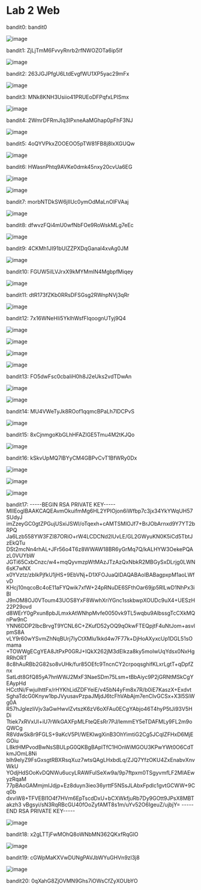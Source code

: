 # Lab 2 Web

bandit0: bandit0

![image](https://github.com/emiliosolanoo21/emiliosolanoo21.github.io/assets/85262580/b0060ed3-752b-47d4-95a3-15b5f483a687)

bandit1: ZjLjTmM6FvvyRnrb2rfNWOZOTa6ip5If

![image](https://github.com/emiliosolanoo21/emiliosolanoo21.github.io/assets/85262580/759a84a9-c85e-4d5b-aac7-c3858c3ac732)

bandit2: 263JGJPfgU6LtdEvgfWU1XP5yac29mFx

![image](https://github.com/emiliosolanoo21/emiliosolanoo21.github.io/assets/85262580/1e57a817-0e37-4b38-88a2-52ce24c22623)

bandit3: MNk8KNH3Usiio41PRUEoDFPqfxLPlSmx

![image](https://github.com/emiliosolanoo21/emiliosolanoo21.github.io/assets/85262580/65db6bad-1640-4b98-8ccb-2c4d1073bb69)

bandit4: 2WmrDFRmJIq3IPxneAaMGhap0pFhF3NJ

![image](https://github.com/emiliosolanoo21/emiliosolanoo21.github.io/assets/85262580/f7911219-96f2-4970-9c07-16122d86dfa8)

bandit5: 4oQYVPkxZOOEOO5pTW81FB8j8lxXGUQw

![image](https://github.com/emiliosolanoo21/emiliosolanoo21.github.io/assets/85262580/dbaaaee0-9b9d-42cc-807c-e0fddc430c94)

bandit6: HWasnPhtq9AVKe0dmk45nxy20cvUa6EG

![image](https://github.com/emiliosolanoo21/emiliosolanoo21.github.io/assets/85262580/25878eb6-59eb-499c-9611-1d29e65ecbed)

![image](https://github.com/emiliosolanoo21/emiliosolanoo21.github.io/assets/85262580/cd02f762-fc8d-45c6-96b5-fb7d7bc94be2)

bandit7: morbNTDkSW6jIlUc0ymOdMaLnOlFVAaj

![image](https://github.com/emiliosolanoo21/emiliosolanoo21.github.io/assets/85262580/ebcee20f-22f0-4d99-939b-e2398b21d03c)

bandit8: dfwvzFQi4mU0wfNbFOe9RoWskMLg7eEc

![image](https://github.com/emiliosolanoo21/emiliosolanoo21.github.io/assets/85262580/d88a9cbb-43f2-4f4c-8c1e-e7e33cc8b835)

bandit9: 4CKMh1JI91bUIZZPXDqGanal4xvAg0JM

![image](https://github.com/emiliosolanoo21/emiliosolanoo21.github.io/assets/85262580/c0bd6784-8192-42f6-a5a5-e065f53ed416)

bandit10: FGUW5ilLVJrxX9kMYMmlN4MgbpfMiqey

![image](https://github.com/emiliosolanoo21/emiliosolanoo21.github.io/assets/85262580/3541cdc4-6b9e-4ea5-9d69-e74ca418e394)

bandit11: dtR173fZKb0RRsDFSGsg2RWnpNVj3qRr

![image](https://github.com/emiliosolanoo21/emiliosolanoo21.github.io/assets/85262580/4e322721-5d03-4e5e-ab2d-b875a2d626d9)

bandit12: 7x16WNeHIi5YkIhWsfFIqoognUTyj9Q4

![image](https://github.com/emiliosolanoo21/emiliosolanoo21.github.io/assets/85262580/588e34ee-01d4-4c62-a7d5-a76e10ebe793)

![image](https://github.com/emiliosolanoo21/emiliosolanoo21.github.io/assets/85262580/475eeb37-76f5-4e25-9683-35117c34adf6)

![image](https://github.com/emiliosolanoo21/emiliosolanoo21.github.io/assets/85262580/5a19b927-b547-4bf0-9038-780c3910d2b1)

![image](https://github.com/emiliosolanoo21/emiliosolanoo21.github.io/assets/85262580/e82034ac-48ea-4ef5-a9f4-d28ccab5610e)

bandit13: FO5dwFsc0cbaIiH0h8J2eUks2vdTDwAn

![image](https://github.com/emiliosolanoo21/emiliosolanoo21.github.io/assets/85262580/93cefc5b-5d9d-47d4-b02a-734df016ea97)

![image](https://github.com/emiliosolanoo21/emiliosolanoo21.github.io/assets/85262580/fd092703-8141-482b-9de6-4ca034c93b92)

bandit14: MU4VWeTyJk8ROof1qqmcBPaLh7lDCPvS

![image](https://github.com/emiliosolanoo21/emiliosolanoo21.github.io/assets/85262580/e8ff0763-36f1-45d4-9042-f86121feaf14)

bandit15: 8xCjnmgoKbGLhHFAZlGE5Tmu4M2tKJQo

![image](https://github.com/emiliosolanoo21/emiliosolanoo21.github.io/assets/85262580/d02b1afb-00b8-4b9e-a6bf-bf2969482f0a)

bandit16: kSkvUpMQ7lBYyCM4GBPvCvT1BfWRy0Dx

![image](https://github.com/emiliosolanoo21/emiliosolanoo21.github.io/assets/85262580/499c9c54-58cc-4715-9331-718f0496fbd7)

![image](https://github.com/emiliosolanoo21/emiliosolanoo21.github.io/assets/85262580/d7dc8f11-6a17-4c9b-a325-8b046d40449b)

![image](https://github.com/emiliosolanoo21/emiliosolanoo21.github.io/assets/85262580/9e7ce853-b3ff-4cde-8199-ccdd1e8e219b)

bandit17:
-----BEGIN RSA PRIVATE KEY-----
MIIEogIBAAKCAQEAvmOkuifmMg6HL2YPIOjon6iWfbp7c3jx34YkYWqUH57SUdyJ
imZzeyGC0gtZPGujUSxiJSWI/oTqexh+cAMTSMlOJf7+BrJObArnxd9Y7YT2bRPQ
Ja6Lzb558YW3FZl87ORiO+rW4LCDCNd2lUvLE/GL2GWyuKN0K5iCd5TbtJzEkQTu
DSt2mcNn4rhAL+JFr56o4T6z8WWAW18BR6yGrMq7Q/kALHYW3OekePQAzL0VUYbW
JGTi65CxbCnzc/w4+mqQyvmzpWtMAzJTzAzQxNbkR2MBGySxDLrjg0LWN6sK7wNX
x0YVztz/zbIkPjfkU1jHS+9EbVNj+D1XFOJuaQIDAQABAoIBABagpxpM1aoLWfvD
KHcj10nqcoBc4oE11aFYQwik7xfW+24pRNuDE6SFthOar69jp5RlLwD1NhPx3iBl
J9nOM8OJ0VToum43UOS8YxF8WwhXriYGnc1sskbwpXOUDc9uX4+UESzH22P29ovd
d8WErY0gPxun8pbJLmxkAtWNhpMvfe0050vk9TL5wqbu9AlbssgTcCXkMQnPw9nC
YNN6DDP2lbcBrvgT9YCNL6C+ZKufD52yOQ9qOkwFTEQpjtF4uNtJom+asvlpmS8A
vLY9r60wYSvmZhNqBUrj7lyCtXMIu1kkd4w7F77k+DjHoAXyxcUp1DGL51sOmama
+TOWWgECgYEA8JtPxP0GRJ+IQkX262jM3dEIkza8ky5moIwUqYdsx0NxHgRRhORT
8c8hAuRBb2G82so8vUHk/fur85OEfc9TncnCY2crpoqsghifKLxrLgtT+qDpfZnx
SatLdt8GfQ85yA7hnWWJ2MxF3NaeSDm75Lsm+tBbAiyc9P2jGRNtMSkCgYEAypHd
HCctNi/FwjulhttFx/rHYKhLidZDFYeiE/v45bN4yFm8x7R/b0iE7KaszX+Exdvt
SghaTdcG0Knyw1bpJVyusavPzpaJMjdJ6tcFhVAbAjm7enCIvGCSx+X3l5SiWg0A
R57hJglezIiVjv3aGwHwvlZvtszK6zV6oXFAu0ECgYAbjo46T4hyP5tJi93V5HDi
Ttiek7xRVxUl+iU7rWkGAXFpMLFteQEsRr7PJ/lemmEY5eTDAFMLy9FL2m9oQWCg
R8VdwSk8r9FGLS+9aKcV5PI/WEKlwgXinB3OhYimtiG2Cg5JCqIZFHxD6MjEGOiu
L8ktHMPvodBwNsSBULpG0QKBgBAplTfC1HOnWiMGOU3KPwYWt0O6CdTkmJOmL8Ni
blh9elyZ9FsGxsgtRBXRsqXuz7wtsQAgLHxbdLq/ZJQ7YfzOKU4ZxEnabvXnvWkU
YOdjHdSOoKvDQNWu6ucyLRAWFuISeXw9a/9p7ftpxm0TSgyvmfLF2MIAEwyzRqaM
77pBAoGAMmjmIJdjp+Ez8duyn3ieo36yrttF5NSsJLAbxFpdlc1gvtGCWW+9Cq0b
dxviW8+TFVEBl1O4f7HVm6EpTscdDxU+bCXWkfjuRb7Dy9GOtt9JPsX8MBTakzh3
vBgsyi/sN3RqRBcGU40fOoZyfAMT8s1m/uYv52O6IgeuZ/ujbjY=
-----END RSA PRIVATE KEY-----

![image](https://github.com/emiliosolanoo21/emiliosolanoo21.github.io/assets/85262580/7a36b9eb-5301-4cb1-9396-e0e560afbf43)

bandit18: x2gLTTjFwMOhQ8oWNbMN362QKxfRqGlO

![image](https://github.com/emiliosolanoo21/emiliosolanoo21.github.io/assets/85262580/0911f99c-3c6b-4e50-9832-7dc6949cec83)

bandit19: cGWpMaKXVwDUNgPAVJbWYuGHVn9zl3j8

![image](https://github.com/emiliosolanoo21/emiliosolanoo21.github.io/assets/85262580/d649a36e-262e-4363-9184-c043a1ea55af)

bandit20: 0qXahG8ZjOVMN9Ghs7iOWsCfZyXOUbYO
